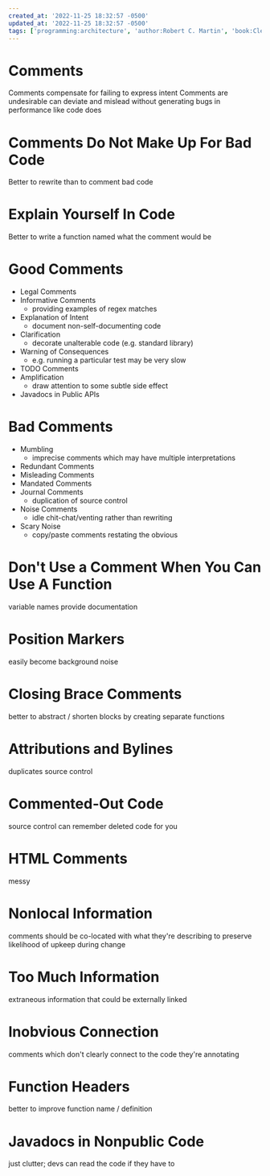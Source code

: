 ```yaml
---
created_at: '2022-11-25 18:32:57 -0500'
updated_at: '2022-11-25 18:32:57 -0500'
tags: ['programming:architecture', 'author:Robert C. Martin', 'book:Clean Code']
---
```


# Comments

Comments compensate for failing to express intent
Comments are undesirable can deviate and mislead without generating bugs in performance like code does

# Comments Do Not Make Up For Bad Code

Better to rewrite than to comment bad code

# Explain Yourself In Code

Better to write a function named what the comment would be

# Good Comments

- Legal Comments
- Informative Comments
  - providing examples of regex matches
- Explanation of Intent
  - document non-self-documenting code
- Clarification
  - decorate unalterable code (e.g. standard library)
- Warning of Consequences
  - e.g. running a particular test may be very slow
- TODO Comments
- Amplification
  - draw attention to some subtle side effect
- Javadocs in Public APIs

# Bad Comments

- Mumbling
  - imprecise comments which may have multiple interpretations
- Redundant Comments
- Misleading Comments
- Mandated Comments
- Journal Comments
  - duplication of source control
- Noise Comments
  - idle chit-chat/venting rather than rewriting
- Scary Noise
  - copy/paste comments restating the obvious

# Don't Use a Comment When You Can Use A Function

variable names provide documentation

# Position Markers

easily become background noise

# Closing Brace Comments

better to abstract / shorten blocks by creating separate functions

# Attributions and Bylines

duplicates source control

# Commented-Out Code

source control can remember deleted code for you

# HTML Comments

messy

# Nonlocal Information

comments should be co-located with what they're describing to preserve likelihood of upkeep during change

# Too Much Information

extraneous information that could be externally linked

# Inobvious Connection

comments which don't clearly connect to the code they're annotating

# Function Headers

better to improve function name / definition

# Javadocs in Nonpublic Code

just clutter; devs can read the code if they have to
